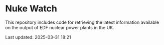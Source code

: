 # Nuke Watch

This repository includes code for retrieving the latest information available on the output of EDF nuclear power plants in the UK.

Last updated: 2025-03-31 18:21